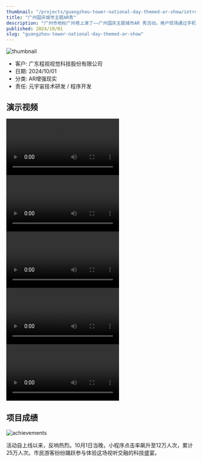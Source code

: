 ```yaml
---
thumbnail: "/projects/guangzhou-tower-national-day-themed-ar-show/intro.jpg"
title: "广州国庆城市主题AR秀"
description: "广州市地标广州塔上演了——广州国庆主题城市AR 秀活动。用户现场通过手机可以看到5个篇章AR秀，并解锁隐藏特效，留下难忘画面。"
published: 2024/10/01
slug: "guangzhou-tower-national-day-themed-ar-show"
---
```


![thumbnail](/projects/guangzhou-tower-national-day-themed-ar-show/intro.jpg "thumbnail")

- 客户: 广东程视视觉科技股份有限公司
- 日期: 2024/10/01
- 分类: AR增强现实
- 责任: 元宇宙技术研发 / 程序开发

## 演示视频
<video src="/projects/guangzhou-tower-national-day-themed-ar-show/p1.mp4" controls></video>
<video src="/projects/guangzhou-tower-national-day-themed-ar-show/p2.mp4" controls></video>
<video src="/projects/guangzhou-tower-national-day-themed-ar-show/p3.mp4" controls></video>
<video src="/projects/guangzhou-tower-national-day-themed-ar-show/p4.mp4" controls></video>
<video src="/projects/guangzhou-tower-national-day-themed-ar-show/p5.mp4" controls></video>

## 项目成绩
![achievements](/projects/guangzhou-tower-national-day-themed-ar-show/image1.png "achievements")

活动自上线以来，反响热烈。10月1日当晚，小程序点击率飙升至12万人次，累计25万人次。市民游客纷纷踊跃参与体验这场视听交融的科技盛宴。